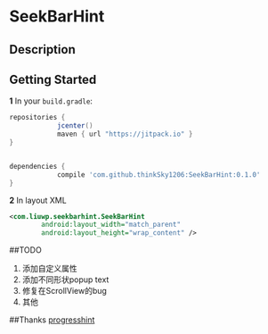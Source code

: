 # SeekBarHint

## Description

## Getting Started
**1** In your `build.gradle`:

```gradle
repositories { 
            jcenter()
            maven { url "https://jitpack.io" }
}


dependencies {
            compile 'com.github.thinkSky1206:SeekBarHint:0.1.0'
}
```

**2** In layout XML

```xml
<com.liuwp.seekbarhint.SeekBarHint
        android:layout_width="match_parent"
        android:layout_height="wrap_content" />
```
##TODO
1. 添加自定义属性
2. 添加不同形状popup text
3. 修复在ScrollView的bug 
4. 其他

##Thanks
[progresshint](https://github.com/techery/progresshint)
